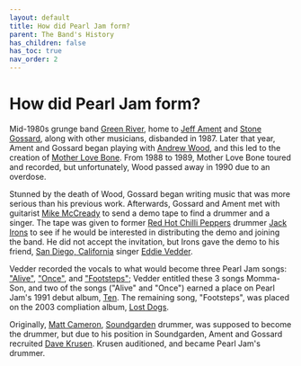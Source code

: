 ```yaml
---
layout: default
title: How did Pearl Jam form?
parent: The Band's History
has_children: false
has_toc: true
nav_order: 2
---
```


# How did Pearl Jam form? 

Mid-1980s grunge band [Green River](https://pearljamopedia.ml/docs/Notable-Mentions/Bands/Green-River), home to [Jeff Ament](https://pearljamopedia.ml/docs/Notable-Mentions/Current-Members/Jeff-Ament/) and [Stone Gossard](https://pearljamopedia.ml/docs/Notable-Mentions/Current-Members/Stone-Gossard/), along with other musicians, disbanded in 1987. Later that year, Ament and Gossard began playing with [Andrew Wood](https://google.com), and this led to the creation of [Mother Love Bone](https://pearljamopedia.ml/docs/Notable-Mentions/Bands/Mother-Love-Bone). From 1988 to 1989, Mother Love Bone toured and recorded, but unfortunately, Wood passed away in 1990 due to an overdose.

Stunned by the death of Wood, Gossard began writing music that was more serious than his previous work. Afterwards, Gossard and Ament met with guitarist [Mike McCready](https://pearljamopedia.ml/docs/Notable-Mentions/Current-Members/Mike-McCready/) to send a demo tape to find a drummer and a singer. The tape was given to former [Red Hot Chilli Peppers](https://pearljamopedia.ml/docs/Notable-Mentions/Bands/RHCP) drummer [Jack Irons](https://pearljamopedia.ml/docs/Notable-Mentions/Past-Members/Jack-Irons/) to see if he would be interested in distributing the demo and joining the band. He did not accept the invitation, but Irons gave the demo to his friend, [San Diego, California](https://pearljamopedia.ml/docs/Notable-Mentions/Locations/San-Diego) singer [Eddie Vedder](https://pearljamopedia.ml/docs/Notable-Mentions/Current-Members/Eddie-Vedder/).

Vedder recorded the vocals to what would become three Pearl Jam songs: ["Alive"](https://google.com), ["Once"](https://google.com), and ["Footsteps"](https://google.com); Vedder entitled these 3 songs Momma-Son, and two of the songs ("Alive" and "Once") earned a place on Pearl Jam's 1991 debut album, [Ten](https://google.com). The remaining song, "Footsteps", was placed on the 2003 compliation album, [Lost Dogs](https://google.com).

Originally, [Matt Cameron](https://pearljamopedia.ml/docs/Notable-Mentions/Current-Members/Matt-Cameron/), [Soundgarden](https://pearljamopedia.ml/docs/Notable-Mentions/Bands/Soundgarden) drummer, was supposed to become the drummer, but due to his position in Soundgarden, Ament and Gossard recruited [Dave Krusen](https://pearljamopedia.ml/docs/Notable-Mentions/Past-Members/Dave-Krusen/). Krusen auditioned, and became Pearl Jam's drummer.
